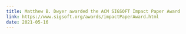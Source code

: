 ```yaml
---
title: Matthew B. Dwyer awarded the ACM SIGSOFT Impact Paper Award
link: https://www.sigsoft.org/awards/impactPaperAward.html
date: 2021-05-16
---
```


